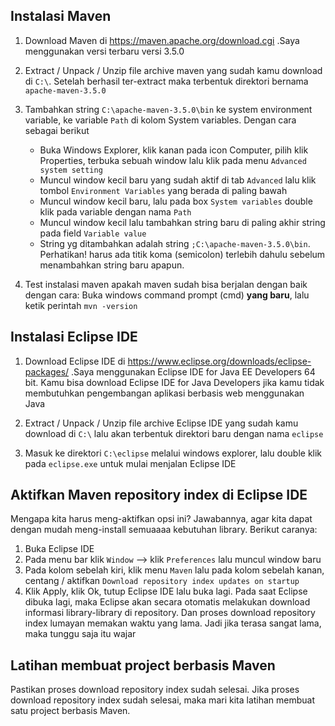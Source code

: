 ## Instalasi Maven

1. Download Maven di https://maven.apache.org/download.cgi .Saya menggunakan versi terbaru versi 3.5.0

2. Extract / Unpack / Unzip file archive maven yang sudah kamu download di `C:\`. Setelah berhasil ter-extract maka terbentuk direktori bernama `apache-maven-3.5.0`

3. Tambahkan string `C:\apache-maven-3.5.0\bin` ke system environment variable, ke variable `Path` di kolom System variables. Dengan cara sebagai berikut
    * Buka Windows Explorer, klik kanan pada icon Computer, pilih klik Properties, terbuka sebuah window lalu klik pada menu `Advanced system setting`
    * Muncul window kecil baru yang sudah aktif di tab `Advanced` lalu klik tombol `Environment Variables` yang berada di paling bawah 
    * Muncul window kecil baru, lalu pada box `System variables` double klik pada variable dengan nama `Path`
    * Muncul window kecil lalu tambahkan string baru di paling akhir string pada field `Variable value`
    * String yg ditambahkan adalah string `;C:\apache-maven-3.5.0\bin`. Perhatikan! harus ada titik koma (semicolon) terlebih dahulu sebelum menambahkan string baru apapun.

4. Test instalasi maven apakah maven sudah bisa berjalan dengan baik dengan cara: Buka windows command prompt (cmd) **yang baru**, lalu ketik perintah `mvn -version`

<!--more-->
    
## Instalasi Eclipse IDE

1. Download Eclipse IDE di https://www.eclipse.org/downloads/eclipse-packages/ .Saya menggunakan Eclipse IDE for Java EE Developers 64 
bit. Kamu bisa download Eclipse IDE for Java Developers jika kamu tidak membutuhkan pengembangan aplikasi berbasis web menggunakan Java

2. Extract / Unpack / Unzip file archive Eclipse IDE yang sudah kamu download di `C:\` lalu akan terbentuk direktori baru dengan nama `eclipse`

3. Masuk ke direktori `C:\eclipse` melalui windows explorer, lalu double klik pada `eclipse.exe` untuk mulai menjalan Eclipse IDE

## Aktifkan Maven repository index di Eclipse IDE

Mengapa kita harus meng-aktifkan opsi ini? Jawabannya, agar kita dapat dengan mudah meng-install semuaaaa kebutuhan library. Berikut caranya:

1. Buka Eclipse IDE
2. Pada menu bar klik `Window` --> klik `Preferences` lalu muncul window baru
3. Pada kolom sebelah kiri, klik menu `Maven` lalu pada kolom sebelah kanan, centang / aktifkan `Download repository index updates on startup`
4. Klik Apply, klik Ok, tutup Eclipse IDE lalu buka lagi. Pada saat Eclipse dibuka lagi, maka Eclipse akan secara otomatis melakukan 
download informasi library-library di repository. Dan proses download repository index lumayan memakan waktu yang lama. Jadi jika terasa 
sangat lama, maka tunggu saja itu wajar

## Latihan membuat project berbasis Maven

Pastikan proses download repository index sudah selesai. Jika proses download repository index sudah selesai, maka mari kita latihan 
membuat satu project berbasis Maven.


